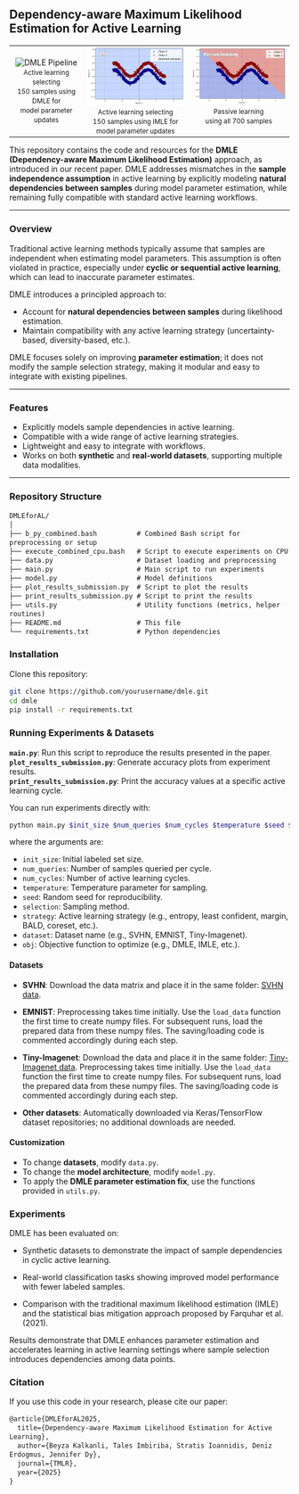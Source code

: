## Dependency-aware Maximum Likelihood Estimation for Active Learning

<table align="center">
  <tr>
    <td align="center">
      <img src="assets/dmle_gif_.gif" width="248" alt="DMLE Pipeline" /><br>
      <small>Active learning selecting <br>150 samples using DMLE for <br>model parameter updates</small>
    </td>
    <td align="center">
      <img src="assets/imle_gif_.gif" width="248" alt="IMLE Pipeline" /><br>
      <small>Active learning selecting <br>150 samples using IMLE for <br>model parameter updates</small>
    </td>
    <td align="center">
      <img src="assets/true_gif_.gif" width="248" alt="Passive Learning" /><br>
      <small>Passive learning<br>using all 700 samples<br>&nbsp;</small>
    </td>
  </tr>
</table>

This repository contains the code and resources for the **DMLE (Dependency-aware Maximum Likelihood Estimation)** approach, as introduced in our recent paper. DMLE addresses mismatches in the **sample independence assumption** in active learning by explicitly modeling **natural dependencies between samples** during model parameter estimation, while remaining fully compatible with standard active learning workflows.

---

### Overview

Traditional active learning methods typically assume that samples are independent when estimating model parameters. This assumption is often violated in practice, especially under **cyclic or sequential active learning**, which can lead to inaccurate parameter estimates.  

DMLE introduces a principled approach to:

- Account for **natural dependencies between samples** during likelihood estimation.
- Maintain compatibility with any active learning strategy (uncertainty-based, diversity-based, etc.).

DMLE focuses solely on improving **parameter estimation**; it does not modify the sample selection strategy, making it modular and easy to integrate with existing pipelines.

---

### Features

- Explicitly models sample dependencies in active learning.
- Compatible with a wide range of active learning strategies.
- Lightweight and easy to integrate with workflows.
- Works on both **synthetic** and **real-world datasets**, supporting multiple data modalities.

---

### Repository Structure
```
DMLEforAL/
│
├── b_py_combined.bash          # Combined Bash script for preprocessing or setup
├── execute_combined_cpu.bash   # Script to execute experiments on CPU
├── data.py                     # Dataset loading and preprocessing
├── main.py                     # Main script to run experiments
├── model.py                    # Model definitions
├── plot_results_submission.py  # Script to plot the results
├── print_results_submission.py # Script to print the results
├── utils.py                    # Utility functions (metrics, helper routines)
├── README.md                   # This file
└── requirements.txt            # Python dependencies
```

### Installation

Clone this repository:

```bash
git clone https://github.com/yourusername/dmle.git
cd dmle
pip install -r requirements.txt
```

### Running Experiments & Datasets

**`main.py`**: Run this script to reproduce the results presented in the paper.  
**`plot_results_submission.py`**: Generate accuracy plots from experiment results.  
**`print_results_submission.py`**: Print the accuracy values at a specific active learning cycle.  

You can run experiments directly with:

```bash
python main.py $init_size $num_queries $num_cycles $temperature $seed $selection $strategy $dataset $obj
```
where the arguments are:
* `init_size`: Initial labeled set size.
* `num_queries`: Number of samples queried per cycle.
* `num_cycles`: Number of active learning cycles.
* `temperature`: Temperature parameter for sampling.
* `seed`: Random seed for reproducibility.
* `selection`: Sampling method.
* `strategy`: Active learning strategy (e.g., entropy, least confident, margin, BALD, coreset, etc.).
* `dataset`: Dataset name (e.g., SVHN, EMNIST, Tiny-Imagenet).
* `obj`: Objective function to optimize (e.g., DMLE, IMLE, etc.).

#### Datasets

- **SVHN**: Download the data matrix and place it in the same folder: [SVHN data](http://ufldl.stanford.edu/housenumbers/).  

- **EMNIST**: Preprocessing takes time initially. Use the `load_data` function the first time to create numpy files. For subsequent runs, load the prepared data from these numpy files. The saving/loading code is commented accordingly during each step.  

- **Tiny-Imagenet**: Download the data and place it in the same folder: [Tiny-Imagenet data](https://www.kaggle.com/datasets/nikhilshingadiya/tinyimagenet200). Preprocessing takes time initially. Use the `load_data` function the first time to create numpy files. For subsequent runs, load the prepared data from these numpy files. The saving/loading code is commented accordingly during each step.
  
- **Other datasets**: Automatically downloaded via Keras/TensorFlow dataset repositories; no additional downloads are needed.

#### Customization

- To change **datasets**, modify `data.py`.  
- To change the **model architecture**, modify `model.py`.  
- To apply the **DMLE parameter estimation fix**, use the functions provided in `utils.py`.  

### Experiments

DMLE has been evaluated on:

- Synthetic datasets to demonstrate the impact of sample dependencies in cyclic active learning.

- Real-world classification tasks showing improved model performance with fewer labeled samples.

- Comparison with the traditional maximum likelihood estimation (IMLE) and the statistical bias mitigation approach proposed by Farquhar et al. (2021).

Results demonstrate that DMLE enhances parameter estimation and accelerates learning in active learning settings where sample selection introduces dependencies among data points.

### Citation

If you use this code in your research, please cite our paper:

```
@article{DMLEforAL2025,
  title={Dependency-aware Maximum Likelihood Estimation for Active Learning},
  author={Beyza Kalkanli, Tales Imbiriba, Stratis Ioannidis, Deniz Erdogmus, Jennifer Dy},
  journal={TMLR},
  year={2025}
}
```
